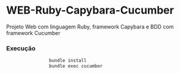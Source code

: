 # WEB-Ruby-Capybara-Cucumber
Projeto Web com linguagem Ruby, framework Capybara e BDD com framework Cucumber

### Execução

```groovy
                bundle install
                bundle exec cucumber

```

